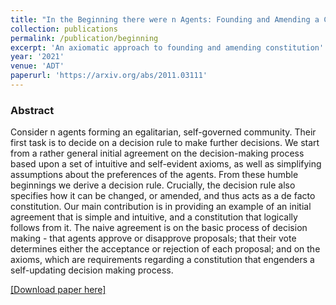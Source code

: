 ```yaml
---
title: "In the Beginning there were n Agents: Founding and Amending a Constitution"
collection: publications
permalink: /publication/beginning
excerpt: 'An axiomatic approach to founding and amending constitution'
year: '2021'
venue: 'ADT'
paperurl: 'https://arxiv.org/abs/2011.03111'
---
```


### Abstract
Consider n agents forming an egalitarian, self-governed community. Their first task is to decide on a decision rule to make further decisions. We start from a rather general initial agreement on the decision-making process based upon a set of intuitive and self-evident axioms, as well as simplifying assumptions about the preferences of the agents. From these humble beginnings we derive a decision rule. Crucially, the decision rule also specifies how it can be changed, or amended, and thus acts as a de facto constitution. Our main contribution is in providing an example of an initial agreement that is simple and intuitive, and a constitution that logically follows from it. The naive agreement is on the basic process of decision making - that agents approve or disapprove proposals; that their vote determines either the acceptance or rejection of each proposal; and on the axioms, which are requirements regarding a constitution that engenders a self-updating decision making process.


[[Download paper here]](https://arxiv.org/pdf/2011.03111.pdf)
